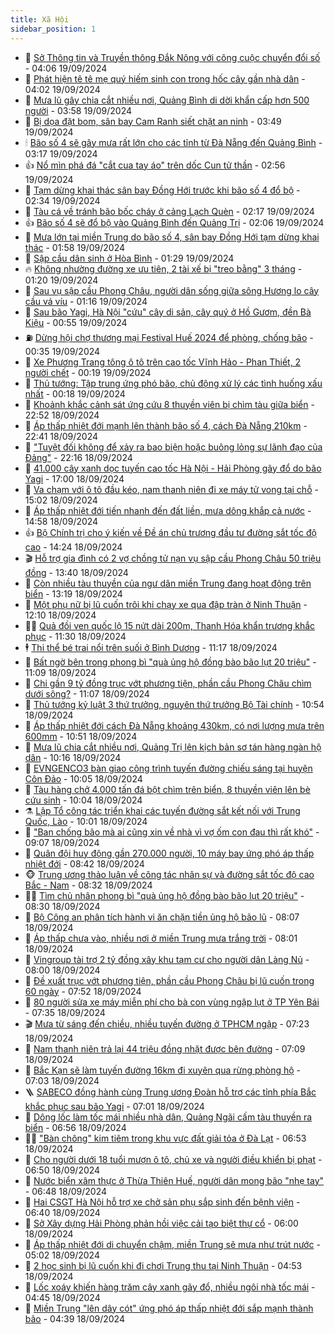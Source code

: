 ```yaml
---
title: Xã Hội
sidebar_position: 1
---
```


<!-- dantri-xa-hoi:START -->
- 🫣 [Sở Thông tin và Truyền thông Đắk Nông với công cuộc chuyển đổi số](https://dantri.com.vn/xa-hoi/so-thong-tin-va-truyen-thong-dak-nong-voi-cong-cuoc-chuyen-doi-so-20240919103546409.htm) - 04:06 19/09/2024
- 💼 [Phát hiện tê tê mẹ quý hiếm sinh con trong hốc cây gần nhà dân](https://dantri.com.vn/xa-hoi/phat-hien-te-te-me-quy-hiem-sinh-con-trong-hoc-cay-gan-nha-dan-20240919091127053.htm) - 04:02 19/09/2024
- 🎊 [Mưa lũ gây chia cắt nhiều nơi, Quảng Bình di dời khẩn cấp hơn 500 người](https://dantri.com.vn/xa-hoi/mua-lu-gay-chia-cat-nhieu-noi-quang-binh-di-doi-khan-cap-hon-500-nguoi-20240919100446245.htm) - 03:58 19/09/2024
- 🙉 [Bị dọa đặt bom, sân bay Cam Ranh siết chặt an ninh](https://dantri.com.vn/xa-hoi/bi-doa-dat-bom-san-bay-cam-ranh-siet-chat-an-ninh-20240919101812366.htm) - 03:49 19/09/2024
- 🕯 [Bão số 4 sẽ gây mưa rất lớn cho các tỉnh từ Đà Nẵng đến Quảng Bình](https://dantri.com.vn/xa-hoi/bao-so-4-se-gay-mua-rat-lon-cho-cac-tinh-tu-da-nang-den-quang-binh-20240919100425678.htm) - 03:17 19/09/2024
- 👍 [Nổ mìn phá đá &quot;cắt cua tay áo&quot; trên dốc Cun tử thần](https://dantri.com.vn/xa-hoi/no-min-pha-da-cat-cua-tay-ao-tren-doc-cun-tu-than-20240919090811928.htm) - 02:56 19/09/2024
- 🤖 [Tạm dừng khai thác sân bay Đồng Hới trước khi bão số 4 đổ bộ](https://dantri.com.vn/xa-hoi/tam-dung-khai-thac-san-bay-dong-hoi-truoc-khi-bao-so-4-do-bo-20240919080643808.htm) - 02:34 19/09/2024
- 🙉 [Tàu cá về tránh bão bốc cháy ở cảng Lạch Quèn](https://dantri.com.vn/xa-hoi/tau-ca-ve-tranh-bao-boc-chay-o-cang-lach-quen-20240919081743490.htm) - 02:17 19/09/2024
- 👍 [Bão số 4 sẽ đổ bộ vào Quảng Bình đến Quảng Trị](https://dantri.com.vn/xa-hoi/bao-so-4-se-do-bo-vao-quang-binh-den-quang-tri-20240919085910521.htm) - 02:06 19/09/2024
- 🗽 [Mưa lớn tại miền Trung do bão số 4, sân bay Đồng Hới tạm dừng khai thác](https://dantri.com.vn/xa-hoi/mua-lon-tai-mien-trung-do-bao-so-4-san-bay-dong-hoi-tam-dung-khai-thac-20240919080057668.htm) - 01:58 19/09/2024
- 🗽 [Sập cầu dân sinh ở Hòa Bình](https://dantri.com.vn/xa-hoi/sap-cau-dan-sinh-o-hoa-binh-20240919081015223.htm) - 01:29 19/09/2024
- 🔥 [Không nhường đường xe ưu tiên, 2 tài xế bị &quot;treo bằng&quot; 3 tháng](https://dantri.com.vn/xa-hoi/khong-nhuong-duong-xe-uu-tien-2-tai-xe-bi-treo-bang-3-thang-20240919081104727.htm) - 01:20 19/09/2024
- 🦒 [Sau vụ sập cầu Phong Châu, người dân sống giữa sông Hương lo cây cầu vá víu](https://dantri.com.vn/xa-hoi/sau-vu-sap-cau-phong-chau-nguoi-dan-song-giua-song-huong-lo-cay-cau-va-viu-20240919074750941.htm) - 01:16 19/09/2024
- 🧐 [Sau bão Yagi, Hà Nội &quot;cứu&quot; cây di sản, cây quý ở Hồ Gươm, đền Bà Kiệu](https://dantri.com.vn/xa-hoi/sau-bao-yagi-ha-noi-cuu-cay-di-san-cay-quy-o-ho-guom-den-ba-kieu-20240917225132964.htm) - 00:55 19/09/2024
- ⛽️ [Dừng hội chợ thương mại Festival Huế 2024 để phòng, chống bão](https://dantri.com.vn/xa-hoi/dung-hoi-cho-thuong-mai-festival-hue-2024-de-phong-chong-bao-20240919052545685.htm) - 00:35 19/09/2024
- 🚀 [Xe Phương Trang tông ô tô trên cao tốc Vĩnh Hảo - Phan Thiết, 2 người chết](https://dantri.com.vn/xa-hoi/xe-phuong-trang-tong-o-to-tren-cao-toc-vinh-hao-phan-thiet-2-nguoi-chet-20240919070849688.htm) - 00:19 19/09/2024
- 🦒 [Thủ tướng: Tập trung ứng phó bão, chủ động xử lý các tình huống xấu nhất](https://dantri.com.vn/xa-hoi/thu-tuong-tap-trung-ung-pho-bao-chu-dong-xu-ly-cac-tinh-huong-xau-nhat-20240919070521098.htm) - 00:18 19/09/2024
- 🦅 [Khoảnh khắc cảnh sát ứng cứu 8 thuyền viên bị chìm tàu giữa biển](https://dantri.com.vn/xa-hoi/khoanh-khac-canh-sat-ung-cuu-8-thuyen-vien-bi-chim-tau-giua-bien-20240918220939607.htm) - 22:52 18/09/2024
- 🚀 [Áp thấp nhiệt đới mạnh lên thành bão số 4, cách Đà Nẵng 210km](https://dantri.com.vn/xa-hoi/ap-thap-nhiet-doi-manh-len-thanh-bao-so-4-cach-da-nang-210km-20240919053348550.htm) - 22:41 18/09/2024
- 🦅 [&quot;Tuyệt đối không để xảy ra bao biện hoặc buông lỏng sự lãnh đạo của Đảng&quot;](https://dantri.com.vn/xa-hoi/tuyet-doi-khong-de-xay-ra-bao-bien-hoac-buong-long-su-lanh-dao-cua-dang-20240918120513092.htm) - 22:16 18/09/2024
- 🤠 [41.000 cây xanh dọc tuyến cao tốc Hà Nội - Hải Phòng gãy đổ do bão Yagi](https://dantri.com.vn/xa-hoi/41000-cay-xanh-doc-tuyen-cao-toc-ha-noi-hai-phong-gay-do-do-bao-yagi-20240918171454247.htm) - 17:00 18/09/2024
- 💄 [Va chạm với ô tô đầu kéo, nam thanh niên đi xe máy tử vong tại chỗ](https://dantri.com.vn/xa-hoi/va-cham-voi-o-to-dau-keo-nam-thanh-nien-di-xe-may-tu-vong-tai-cho-20240918212414169.htm) - 15:02 18/09/2024
- 🥷 [Áp thấp nhiệt đới tiến nhanh đến đất liền, mưa dông khắp cả nước](https://dantri.com.vn/xa-hoi/ap-thap-nhiet-doi-tien-nhanh-den-dat-lien-mua-dong-khap-ca-nuoc-20240918214000510.htm) - 14:58 18/09/2024
- 👍 [Bộ Chính trị cho ý kiến về Đề án chủ trương đầu tư đường sắt tốc độ cao](https://dantri.com.vn/xa-hoi/bo-chinh-tri-cho-y-kien-ve-de-an-chu-truong-dau-tu-duong-sat-toc-do-cao-20240918212410638.htm) - 14:24 18/09/2024
- 🎬 [Hỗ trợ gia đình có 2 vợ chồng tử nạn vụ sập cầu Phong Châu 50 triệu đồng](https://dantri.com.vn/xa-hoi/ho-tro-gia-dinh-co-2-vo-chong-tu-nan-vu-sap-cau-phong-chau-50-trieu-dong-20240918202517184.htm) - 13:40 18/09/2024
- 🦒 [Còn nhiều tàu thuyền của ngư dân miền Trung đang hoạt động trên biển](https://dantri.com.vn/xa-hoi/con-nhieu-tau-thuyen-cua-ngu-dan-mien-trung-dang-hoat-dong-tren-bien-20240918184718580.htm) - 13:19 18/09/2024
- 🌊 [Một phụ nữ bị lũ cuốn trôi khi chạy xe qua đập tràn ở Ninh Thuận](https://dantri.com.vn/xa-hoi/mot-phu-nu-bi-lu-cuon-troi-khi-chay-xe-qua-dap-tran-o-ninh-thuan-20240918170257944.htm) - 12:10 18/09/2024
- 🧑‍💻 [Quả đồi ven quốc lộ 15 nứt dài 200m, Thanh Hóa khẩn trương khắc phục](https://dantri.com.vn/xa-hoi/qua-doi-ven-quoc-lo-15-nut-dai-200m-thanh-hoa-khan-truong-khac-phuc-20240918181827570.htm) - 11:30 18/09/2024
- 🕴 [Thi thể bé trai nổi trên suối ở Bình Dương](https://dantri.com.vn/xa-hoi/thi-the-be-trai-noi-tren-suoi-o-binh-duong-20240918175805409.htm) - 11:17 18/09/2024
- 🤔 [Bất ngờ bên trong phong bì &quot;quà ủng hộ đồng bào bão lụt 20 triệu&quot;](https://dantri.com.vn/xa-hoi/bat-ngo-ben-trong-phong-bi-qua-ung-ho-dong-bao-bao-lut-20-trieu-20240918175344352.htm) - 11:09 18/09/2024
- 💄 [Chi gần 9 tỷ đồng trục vớt phương tiện, phần cầu Phong Châu chìm dưới sông?](https://dantri.com.vn/xa-hoi/chi-gan-9-ty-dong-truc-vot-phuong-tien-phan-cau-phong-chau-chim-duoi-song-20240918174115082.htm) - 11:07 18/09/2024
- 🧠 [Thủ tướng kỷ luật 3 thứ trưởng, nguyên thứ trưởng Bộ Tài chính](https://dantri.com.vn/xa-hoi/thu-tuong-ky-luat-3-thu-truong-nguyen-thu-truong-bo-tai-chinh-20240918174522696.htm) - 10:54 18/09/2024
- 🦣 [Áp thấp nhiệt đới cách Đà Nẵng khoảng 430km, có nơi lượng mưa trên 600mm](https://dantri.com.vn/xa-hoi/ap-thap-nhiet-doi-cach-da-nang-khoang-430km-co-noi-luong-mua-tren-600mm-20240918173510052.htm) - 10:51 18/09/2024
- 💫 [Mưa lũ chia cắt nhiều nơi, Quảng Trị lên kịch bản sơ tán hàng ngàn hộ dân](https://dantri.com.vn/xa-hoi/mua-lu-chia-cat-nhieu-noi-quang-tri-len-kich-ban-so-tan-hang-ngan-ho-dan-20240918093011720.htm) - 10:16 18/09/2024
- 🚀 [EVNGENCO3 bàn giao công trình tuyến đường chiếu sáng tại huyện Côn Đảo](https://dantri.com.vn/xa-hoi/evngenco3-ban-giao-cong-trinh-tuyen-duong-chieu-sang-tai-huyen-con-dao-20240918163842641.htm) - 10:05 18/09/2024
- 🤔 [Tàu hàng chở 4.000 tấn đá bột chìm trên biển, 8 thuyền viên lên bè cứu sinh](https://dantri.com.vn/xa-hoi/tau-hang-cho-4000-tan-da-bot-chim-tren-bien-8-thuyen-vien-len-be-cuu-sinh-20240918164200658.htm) - 10:04 18/09/2024
- ⚗️ [Lập Tổ công tác triển khai các tuyến đường sắt kết nối với Trung Quốc, Lào](https://dantri.com.vn/xa-hoi/lap-to-cong-tac-trien-khai-cac-tuyen-duong-sat-ket-noi-voi-trung-quoc-lao-20240918165739243.htm) - 10:01 18/09/2024
- 🫶 [&quot;Ban chống bão mà ai cũng xin về nhà vì vợ ốm con đau thì rất khó&quot;](https://dantri.com.vn/xa-hoi/ban-chong-bao-ma-ai-cung-xin-ve-nha-vi-vo-om-con-dau-thi-rat-kho-20240918152453534.htm) - 09:07 18/09/2024
- 🌮 [Quân đội huy động gần 270.000 người, 10 máy bay ứng phó áp thấp nhiệt đới](https://dantri.com.vn/xa-hoi/quan-doi-huy-dong-gan-270000-nguoi-10-may-bay-ung-pho-ap-thap-nhiet-doi-20240918152246694.htm) - 08:42 18/09/2024
- 🐵 [Trung ương thảo luận về công tác nhân sự và đường sắt tốc độ cao Bắc - Nam](https://dantri.com.vn/xa-hoi/trung-uong-thao-luan-ve-cong-tac-nhan-su-va-duong-sat-toc-do-cao-bac-nam-20240918152900562.htm) - 08:32 18/09/2024
- 🧑‍🏫 [Tìm chủ nhân phong bì &quot;quà ủng hộ đồng bào bão lụt 20 triệu&quot;](https://dantri.com.vn/xa-hoi/tim-chu-nhan-phong-bi-qua-ung-ho-dong-bao-bao-lut-20-trieu-20240918145803830.htm) - 08:30 18/09/2024
- 💫 [Bộ Công an phân tích hành vi ăn chặn tiền ủng hộ bão lũ](https://dantri.com.vn/phap-luat/bo-cong-an-phan-tich-hanh-vi-an-chan-tien-ung-ho-bao-lu-20240918145605281.htm) - 08:07 18/09/2024
- 🦩 [Áp thấp chưa vào, nhiều nơi ở miền Trung mưa trắng trời](https://dantri.com.vn/xa-hoi/ap-thap-chua-vao-nhieu-noi-o-mien-trung-mua-trang-troi-20240918142221650.htm) - 08:01 18/09/2024
- 🦄 [Vingroup tài trợ 2 tỷ đồng xây khu tạm cư cho người dân Làng Nủ](https://dantri.com.vn/xa-hoi/vingroup-tai-tro-2-ty-dong-xay-khu-tam-cu-cho-nguoi-dan-lang-nu-20240918220622238.htm) - 08:00 18/09/2024
- 💂 [Đề xuất trục vớt phương tiện, phần cầu Phong Châu bị lũ cuốn trong 60 ngày](https://dantri.com.vn/xa-hoi/de-xuat-truc-vot-phuong-tien-phan-cau-phong-chau-bi-lu-cuon-trong-60-ngay-20240918144112550.htm) - 07:52 18/09/2024
- 💄 [80 người sửa xe máy miễn phí cho bà con vùng ngập lụt ở TP Yên Bái](https://dantri.com.vn/xa-hoi/80-nguoi-sua-xe-may-mien-phi-cho-ba-con-vung-ngap-lut-o-tp-yen-bai-20240918142518549.htm) - 07:35 18/09/2024
- 🎬 [Mưa từ sáng đến chiều, nhiều tuyến đường ở TPHCM ngập](https://dantri.com.vn/xa-hoi/mua-tu-sang-den-chieu-nhieu-tuyen-duong-o-tphcm-ngap-20240918135441891.htm) - 07:23 18/09/2024
- 👀 [Nam thanh niên trả lại 44 triệu đồng nhặt được bên đường](https://dantri.com.vn/xa-hoi/nam-thanh-nien-tra-lai-44-trieu-dong-nhat-duoc-ben-duong-20240918140014329.htm) - 07:09 18/09/2024
- 💃 [Bắc Kạn sẽ làm tuyến đường 16km đi xuyên qua rừng phòng hộ](https://dantri.com.vn/xa-hoi/bac-kan-se-lam-tuyen-duong-16km-di-xuyen-qua-rung-phong-ho-20240918135654359.htm) - 07:03 18/09/2024
- 🪜 [SABECO đồng hành cùng Trung ương Đoàn hỗ trợ các tỉnh phía Bắc khắc phục sau bão Yagi](https://dantri.com.vn/xa-hoi/sabeco-dong-hanh-cung-trung-uong-doan-ho-tro-cac-tinh-phia-bac-khac-phuc-sau-bao-yagi-20240918135235206.htm) - 07:01 18/09/2024
- 📝 [Dông lốc làm tốc mái nhiều nhà dân, Quảng Ngãi cấm tàu thuyền ra biển](https://dantri.com.vn/xa-hoi/dong-loc-lam-toc-mai-nhieu-nha-dan-quang-ngai-cam-tau-thuyen-ra-bien-20240918132715369.htm) - 06:56 18/09/2024
- 🧑‍💻 [&quot;Bàn chông&quot; kim tiêm trong khu vực đất giải tỏa ở Đà Lạt](https://dantri.com.vn/xa-hoi/ban-chong-kim-tiem-trong-khu-vuc-dat-giai-toa-o-da-lat-20240918124641441.htm) - 06:53 18/09/2024
- 👺 [Cho người dưới 18 tuổi mượn ô tô, chủ xe và người điều khiển bị phạt](https://dantri.com.vn/xa-hoi/cho-nguoi-duoi-18-tuoi-muon-o-to-chu-xe-va-nguoi-dieu-khien-bi-phat-20240918124340774.htm) - 06:50 18/09/2024
- 🌮 [Nước biển xâm thực ở Thừa Thiên Huế, người dân mong bão &quot;nhẹ tay&quot;](https://dantri.com.vn/xa-hoi/nuoc-bien-xam-thuc-o-thua-thien-hue-nguoi-dan-mong-bao-nhe-tay-20240918121158736.htm) - 06:48 18/09/2024
- 🤭 [Hai CSGT Hà Nội hỗ trợ xe chở sản phụ sắp sinh đến bệnh viện](https://dantri.com.vn/xa-hoi/hai-csgt-ha-noi-ho-tro-xe-cho-san-phu-sap-sinh-den-benh-vien-20240918131148913.htm) - 06:40 18/09/2024
- 💪 [Sở Xây dựng Hải Phòng phản hồi việc cải tạo biệt thự cổ](https://dantri.com.vn/xa-hoi/so-xay-dung-hai-phong-phan-hoi-viec-cai-tao-biet-thu-co-20240918112639169.htm) - 06:00 18/09/2024
- 🧰 [Áp thấp nhiệt đới di chuyển chậm, miền Trung sẽ mưa như trút nước](https://dantri.com.vn/xa-hoi/ap-thap-nhiet-doi-di-chuyen-cham-mien-trung-se-mua-nhu-trut-nuoc-20240918115343251.htm) - 05:02 18/09/2024
- 🤡 [2 học sinh bị lũ cuốn khi đi chơi Trung thu tại Ninh Thuận](https://dantri.com.vn/xa-hoi/2-hoc-sinh-bi-lu-cuon-khi-di-choi-trung-thu-tai-ninh-thuan-20240918110642645.htm) - 04:53 18/09/2024
- 🦆 [Lốc xoáy khiến hàng trăm cây xanh gãy đổ, nhiều ngôi nhà tốc mái](https://dantri.com.vn/xa-hoi/loc-xoay-khien-hang-tram-cay-xanh-gay-do-nhieu-ngoi-nha-toc-mai-20240918104552556.htm) - 04:45 18/09/2024
- 🦍 [Miền Trung &quot;lên dây cót&quot; ứng phó áp thấp nhiệt đới sắp mạnh thành bão](https://dantri.com.vn/xa-hoi/mien-trung-len-day-cot-ung-pho-ap-thap-nhiet-doi-sap-manh-thanh-bao-20240918095017306.htm) - 04:39 18/09/2024<!-- dantri-xa-hoi:END -->

